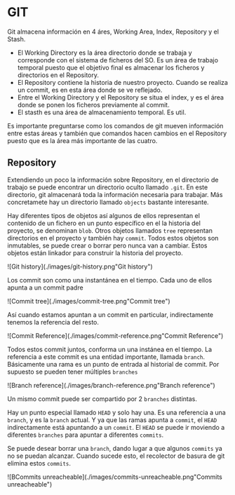 # GIT

Git almacena información en 4 áres, Working Area, Index, Repository y el Stash. 

* El Working Directory es la área directorio donde se trabaja y corresponde con el sistema de ficheros del SO. Es un área de trabajo temporal puesto que el objetivo final es almacenar los ficheros  y directorios en el Repository.
* El Repository contiene la historia de nuestro proyecto. Cuando se realiza un commit, es en esta área donde se ve reflejado.
* Entre el Working Directory y el Repository se situa el index, y es el área donde se ponen los ficheros previamente al commit.
* El stasth es una área de almacenamiento temporal. Es util.

Es importante preguntarse como los comandos de git mueven información entre estas áreas y también que comandos hacen cambios en el Repository puesto que es la área más importante de las cuatro.

## Repository

Extendiendo un poco la información sobre Repository, en el directorio de trabajo se puede encontrar un directorio oculto llamado `.git`.  En este directorio, git almacenará toda la información necesaria para trabajar. Más concretamete hay un directorio llamado `objects` bastante interesante.

Hay diferentes tipos de objetos así algunos de ellos representan el contenido de un fichero en un punto específico en el la historia del proyecto, se denominan `blob`.  Otros objetos llamados `tree` representan  directorios en el proyecto y también hay `commit`. Todos estos objetos son inmutables, se puede crear o borrar pero nunca van a cambiar. Estos objetos están linkador para construir la historia del proyecto. 

![Git history](./images/git-history.png"Git history")


Los commit son como una instantánea en el tiempo. Cada uno de ellos apunta a un commit padre

![Commit tree](./images/commit-tree.png"Commit tree")

Así cuando estamos apuntan a un commit en particular, indirectamente tenemos la referencia del resto. 

![Commit Reference](./images/commit-reference.png"Commit Reference")

Todos estos commit juntos, conforma un una instánea en el tiempo. La referencia a este commit es una entidad importante, llamada `branch`. Básicamente una rama es un punto de entrada al historial de commit. Por supuesto se pueden tener múltiples `branches`

![Branch reference](./images/branch-reference.png"Branch reference")

Un mismo commit puede ser compartido por 2 `branches` distintas.

Hay un punto especial llamado `HEAD` y solo hay una. Es una referencia a una `branch`, y es la `branch` actual. Y ya que las ramas apunta a `commit`, el `HEAD` indirectamente está apuntando a un `commit`. El `HEAD` se puede ir moviendo a diferentes `branches` para apuntar a diferentes `commits`.

Se puede desear borrar una `branch`, dando lugar a que algunos `commits` ya no se puedan alcanzar. Cuando sucede esto, el recolector de basura de git elimina estos `commits`.

![BCommits unreacheable](./images/commits-unreacheable.png"Commits unreacheable")
